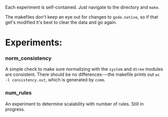 Each experiment is self-contained. Just navigate to the directory and `make`.

The makefiles don't keep an eye out for changes to `gode.native`, so if that get's modified it's best to clear the data and go again.

# Experiments:

### norm_consistency
A simple check to make sure normalizing with the `system` and `dtree` modules are consistent. There should be no differences---the makefile prints out `wc -l consistency.out`, which is generated by `comm`.

### num_rules
An experiment to determine scalability with number of rules. Still in progress.
